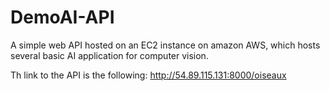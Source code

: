 # DemoAI-API
A simple web API hosted on an EC2 instance on amazon AWS, which hosts several basic AI application for computer vision.

Th link to the API is the following: http://54.89.115.131:8000/oiseaux
